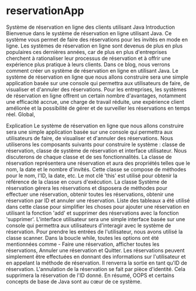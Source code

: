 # reservationApp
Système de réservation en ligne des clients utilisant Java
Introduction
Bienvenue dans le système de réservation en ligne utilisant Java. 
Ce système vous permet de faire des réservations pour les invités en mode en ligne. 
Les systèmes de réservation en ligne sont devenus de plus en plus populaires ces dernières années, 
car de plus en plus d'entreprises cherchent à rationaliser leur processus de réservation et à offrir une expérience plus pratique à leurs clients. Dans ce blog, nous verrons comment créer un système de réservation en ligne en utilisant Java. Le système de réservation en ligne que nous allons construire sera une simple application basée sur une console qui permettra aux utilisateurs de faire, de visualiser et d'annuler des réservations. Pour les entreprises, les systèmes de réservation en ligne offrent un certain nombre d'avantages, notamment une efficacité accrue, une charge de travail réduite, une expérience client améliorée et la possibilité de gérer et de surveiller les réservations en temps réel. Global,

Explication
Le système de réservation en ligne que nous allons construire sera une simple application basée sur une console qui permettra aux utilisateurs de faire, de visualiser et d'annuler des réservations. Nous utiliserons les composants suivants pour construire le système : classe de réservation, classe de système de réservation et interface utilisateur. Nous discuterons de chaque classe et de ses fonctionnalités. La classe de réservation représentera une réservation et aura des propriétés telles que le nom, la date et le nombre d'invités. Cette classe se compose de méthodes pour le nom, l'ID, la date, etc. Le mot clé 'this' est utilisé pour obtenir la référence de la classe en cours d'exécution. La classe Système de réservation gérera les réservations et disposera de méthodes pour effectuer une réservation, obtenir toutes les réservations, obtenir une réservation par ID et annuler une réservation. Liste des tableaux  a été utilisé dans cette classe pour simplifier les choses pour ajouter une réservation en utilisant la fonction 'add' et supprimer des réservations avec la fonction 'supprimer'. L'interface utilisateur sera une simple interface basée sur une console qui permettra aux utilisateurs d'interagir avec le système de réservation. Pour prendre les entrées de l'utilisateur, nous avons utilisé la classe scanner. Dans la boucle while, toutes les options ont été mentionnées comme - Faire une réservation, afficher toutes les réservations, Annuler une réservation et Quitter. Les réservations peuvent simplement être effectuées en donnant des informations sur l'utilisateur et en appelant la méthode de réservation. Il renverra la sortie en tant qu'ID de réservation. L'annulation de la réservation se fait par pièce d'identité. Cela supprimera la réservation de l'ID donné. En résumé, OOPS et certains concepts de base de Java sont au cœur de ce système. 

